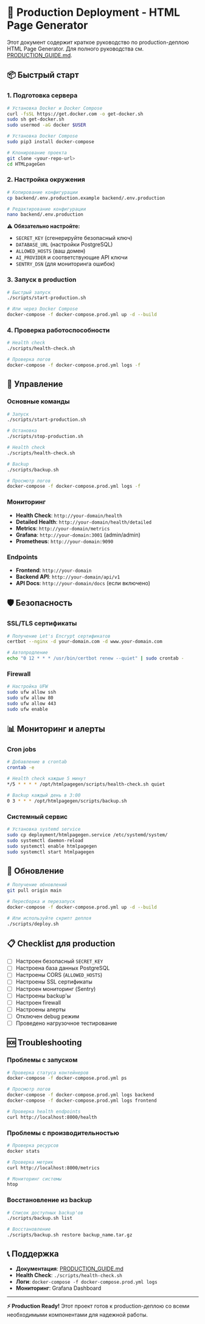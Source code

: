 # 🚀 Production Deployment - HTML Page Generator

Этот документ содержит краткое руководство по production-деплою HTML Page Generator. Для полного руководства см. [PRODUCTION_GUIDE.md](PRODUCTION_GUIDE.md).

## 📦 Быстрый старт

### 1. Подготовка сервера

```bash
# Установка Docker и Docker Compose
curl -fsSL https://get.docker.com -o get-docker.sh
sudo sh get-docker.sh
sudo usermod -aG docker $USER

# Установка Docker Compose
sudo pip3 install docker-compose

# Клонирование проекта
git clone <your-repo-url>
cd HTMLpageGen
```

### 2. Настройка окружения

```bash
# Копирование конфигурации
cp backend/.env.production.example backend/.env.production

# Редактирование конфигурации
nano backend/.env.production
```

⚠️ **Обязательно настройте:**

- `SECRET_KEY` (сгенерируйте безопасный ключ)
- `DATABASE_URL` (настройки PostgreSQL)
- `ALLOWED_HOSTS` (ваш домен)
- `AI_PROVIDER` и соответствующие API ключи
- `SENTRY_DSN` (для мониторинга ошибок)

### 3. Запуск в production

```bash
# Быстрый запуск
./scripts/start-production.sh

# Или через Docker Compose
docker-compose -f docker-compose.prod.yml up -d --build
```

### 4. Проверка работоспособности

```bash
# Health check
./scripts/health-check.sh

# Проверка логов
docker-compose -f docker-compose.prod.yml logs -f
```

## 🔧 Управление

### Основные команды

```bash
# Запуск
./scripts/start-production.sh

# Остановка
./scripts/stop-production.sh

# Health check
./scripts/health-check.sh

# Backup
./scripts/backup.sh

# Просмотр логов
docker-compose -f docker-compose.prod.yml logs -f
```

### Мониторинг

- **Health Check**: `http://your-domain/health`
- **Detailed Health**: `http://your-domain/health/detailed`
- **Metrics**: `http://your-domain/metrics`
- **Grafana**: `http://your-domain:3001` (admin/admin)
- **Prometheus**: `http://your-domain:9090`

### Endpoints

- **Frontend**: `http://your-domain`
- **Backend API**: `http://your-domain/api/v1`
- **API Docs**: `http://your-domain/docs` (если включено)

## 🛡️ Безопасность

### SSL/TLS сертификаты

```bash
# Получение Let's Encrypt сертификатов
certbot --nginx -d your-domain.com -d www.your-domain.com

# Автопродление
echo "0 12 * * * /usr/bin/certbot renew --quiet" | sudo crontab -
```

### Firewall

```bash
# Настройка UFW
sudo ufw allow ssh
sudo ufw allow 80
sudo ufw allow 443
sudo ufw enable
```

## 📊 Мониторинг и алерты

### Cron jobs

```bash
# Добавление в crontab
crontab -e

# Health check каждые 5 минут
*/5 * * * * /opt/htmlpagegen/scripts/health-check.sh quiet

# Backup каждый день в 3:00
0 3 * * * /opt/htmlpagegen/scripts/backup.sh
```

### Системный сервис

```bash
# Установка systemd service
sudo cp deployment/htmlpagegen.service /etc/systemd/system/
sudo systemctl daemon-reload
sudo systemctl enable htmlpagegen
sudo systemctl start htmlpagegen
```

## 🔄 Обновление

```bash
# Получение обновлений
git pull origin main

# Пересборка и перезапуск
docker-compose -f docker-compose.prod.yml up -d --build

# Или используйте скрипт деплоя
./scripts/deploy.sh
```

## 📋 Checklist для production

- [ ] Настроен безопасный `SECRET_KEY`
- [ ] Настроена база данных PostgreSQL
- [ ] Настроены CORS (`ALLOWED_HOSTS`)
- [ ] Настроены SSL сертификаты
- [ ] Настроен мониторинг (Sentry)
- [ ] Настроены backup'ы
- [ ] Настроен firewall
- [ ] Настроены алерты
- [ ] Отключен debug режим
- [ ] Проведено нагрузочное тестирование

## 🆘 Troubleshooting

### Проблемы с запуском

```bash
# Проверка статуса контейнеров
docker-compose -f docker-compose.prod.yml ps

# Просмотр логов
docker-compose -f docker-compose.prod.yml logs backend
docker-compose -f docker-compose.prod.yml logs frontend

# Проверка health endpoints
curl http://localhost:8000/health
```

### Проблемы с производительностью

```bash
# Проверка ресурсов
docker stats

# Проверка метрик
curl http://localhost:8000/metrics

# Мониторинг системы
htop
```

### Восстановление из backup

```bash
# Список доступных backup'ов
./scripts/backup.sh list

# Восстановление
./scripts/backup.sh restore backup_name.tar.gz
```

## 📞 Поддержка

- **Документация**: [PRODUCTION_GUIDE.md](PRODUCTION_GUIDE.md)
- **Health Check**: `./scripts/health-check.sh`
- **Логи**: `docker-compose -f docker-compose.prod.yml logs`
- **Мониторинг**: Grafana Dashboard

---

**⚡ Production Ready!** Этот проект готов к production-деплою со всеми необходимыми компонентами для надежной работы.
